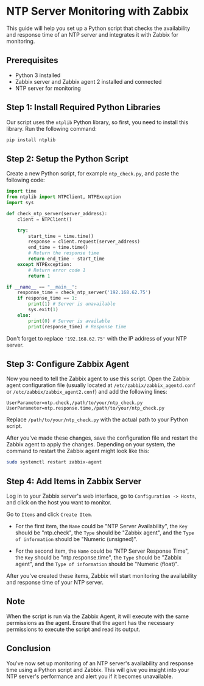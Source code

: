 # NTP Server Monitoring with Zabbix

This guide will help you set up a Python script that checks the availability and response time of an NTP server and integrates it with Zabbix for monitoring.

## Prerequisites

- Python 3 installed
- Zabbix server and Zabbix agent 2 installed and connected
- NTP server for monitoring

## Step 1: Install Required Python Libraries

Our script uses the `ntplib` Python library, so first, you need to install this library. Run the following command:

```bash
pip install ntplib
```

## Step 2: Setup the Python Script

Create a new Python script, for example `ntp_check.py`, and paste the following code:

```python
import time
from ntplib import NTPClient, NTPException
import sys

def check_ntp_server(server_address):
    client = NTPClient()

    try:
        start_time = time.time()
        response = client.request(server_address)
        end_time = time.time()
        # Return the response time
        return end_time - start_time
    except NTPException:
        # Return error code 1
        return 1

if __name__ == "__main__":
    response_time = check_ntp_server('192.168.62.75')
    if response_time == 1:
        print(1) # Server is unavailable
        sys.exit(1)
    else:
        print(0) # Server is available
        print(response_time) # Response time
```

Don't forget to replace `'192.168.62.75'` with the IP address of your NTP server.

## Step 3: Configure Zabbix Agent

Now you need to tell the Zabbix agent to use this script. Open the Zabbix agent configuration file (usually located at `/etc/zabbix/zabbix_agentd.conf` or `/etc/zabbix/zabbix_agent2.conf`) and add the following lines:

```
UserParameter=ntp.check,/path/to/your/ntp_check.py
UserParameter=ntp.response.time,/path/to/your/ntp_check.py
```

Replace `/path/to/your/ntp_check.py` with the actual path to your Python script.

After you've made these changes, save the configuration file and restart the Zabbix agent to apply the changes. Depending on your system, the command to restart the Zabbix agent might look like this:

```bash
sudo systemctl restart zabbix-agent
```

## Step 4: Add Items in Zabbix Server

Log in to your Zabbix server's web interface, go to `Configuration -> Hosts`, and click on the host you want to monitor. 

Go to `Items` and click `Create Item`. 

- For the first item, the `Name` could be "NTP Server Availability", the `Key` should be "ntp.check", the `Type` should be "Zabbix agent", and the `Type of information` should be "Numeric (unsigned)". 

- For the second item, the `Name` could be "NTP Server Response Time", the `Key` should be "ntp.response.time", the `Type` should be "Zabbix agent", and the `Type of information` should be "Numeric (float)".

After you've created these items, Zabbix will start monitoring the availability and response time of your NTP server.

## Note

When the script is run via the Zabbix Agent, it will execute with the same permissions as the agent. Ensure that the agent has the necessary permissions to execute the script and read its output.

## Conclusion

You've now set up monitoring of an NTP server's availability and response time using a Python script and Zabbix. This will give you insight into your NTP server's performance and alert you if it becomes unavailable.